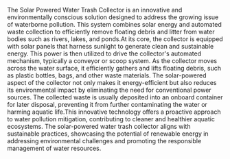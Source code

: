 The Solar Powered Water Trash Collector is an innovative and environmentally conscious solution designed to address the growing issue of waterborne pollution. This system combines solar energy and automated waste collection to efficiently remove floating debris and litter from water bodies such as rivers, lakes, and ponds.At its core, the collector is equipped with solar panels that harness sunlight to generate clean and sustainable energy. This power is then utilized to drive the collector's automated mechanism, typically a conveyor or scoop system. As the collector moves across the water surface, it efficiently gathers and lifts floating debris, such as plastic bottles, bags, and other waste materials.
The solar-powered aspect of the collector not only makes it energy-efficient but also reduces its environmental impact by eliminating the need for conventional power sources. The collected waste is usually deposited into an onboard container for later disposal, preventing it from further contaminating the water or harming aquatic life.This innovative technology offers a proactive approach to water pollution mitigation, contributing to cleaner and healthier aquatic ecosystems. The solar-powered water trash collector aligns with sustainable practices, showcasing the potential of renewable energy in addressing environmental challenges and promoting the responsible management of water resources.
